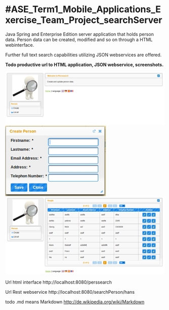 #ASE_Term1_Mobile_Applications_Exercise_Team_Project_searchServer
================================================================

Java Spring and Enterprise Edition server application that holds person data.
Person data can be created, modified and so on through a HTML webinterface.

Further full text search capabilities utilizing JSON webservices are offered.

**Todo productive url to HTML application, JSON webservice, screenshots.**

![Startseite](/screenshots/entry.png)
![Startseite](/screenshots/create.png)
![Startseite](/screenshots/listall.png)


Url html interface http://localhost:8080/perssearch

Url Rest webservice http://localhost:8080/searchPerson/hans



todo .md means Markdown http://de.wikipedia.org/wiki/Markdown
